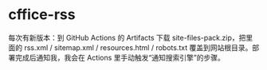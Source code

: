 # cffice-rss


每次有新版本：到 GitHub Actions 的 Artifacts 下载 site-files-pack.zip，把里面的 rss.xml / sitemap.xml / resources.html / robots.txt 覆盖到网站根目录。部署完成后通知我，我会在 Actions 里手动触发“通知搜索引擎”的步骤。
